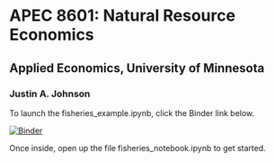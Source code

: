 # APEC 8601: Natural Resource Economics
## Applied Economics, University of Minnesota
### Justin A. Johnson

To launch the fisheries_example.ipynb, click the Binder link below.

[![Binder](https://mybinder.org/badge_logo.svg)](https://mybinder.org/v2/gh/jandrewjohnson/apec_8601_2022/HEAD)

Once inside, open up the file fisheries_notebook.ipynb to get started.
